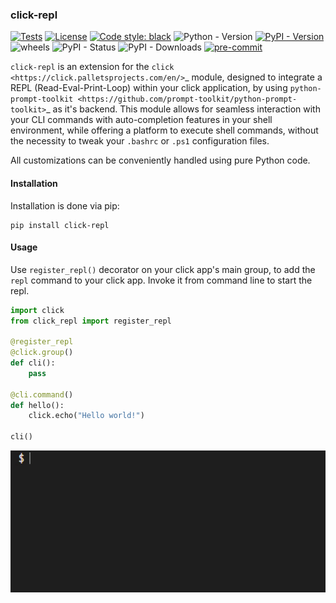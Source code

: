 ### click-repl

[![Tests](https://github.com/GhostOps77/click-repl/actions/workflows/workflow.yml/badge.svg?branch=GhostOps77-patch-1)](https://github.com/GhostOps77/click-repl/actions/workflows/workflow.yml)
[![License](https://img.shields.io/pypi/l/click-repl?label=License)](https://github.com/GhostOps77/click-repl/blob/GhostOps77-patch-1/LICENSE)
[![Code style: black](https://img.shields.io/badge/code%20style-black-000000.svg)](https://github.com/psf/black)
![Python - Version](https://img.shields.io/badge/python-3%20%7C%203.7%20%7C%203.8%20%7C%203.9%20%7C%203.10%20%7C%203.11%20%7C%203.12-blue)
[![PyPI - Version](https://img.shields.io/badge/pypi-v0.2.0-blue)](https://pypi.org/project/click-repl/)
![wheels](https://img.shields.io/piwheels/v/click-repl?label=wheel)
![PyPI - Status](https://img.shields.io/pypi/status/click)
![PyPI - Downloads](https://img.shields.io/pypi/dm/click-repl)
[![pre-commit](https://img.shields.io/badge/pre--commit-enabled-brightgreen?logo=pre-commit&logoColor=white)](https://github.com/pre-commit/pre-commit)

``click-repl`` is an extension for the `click <https://click.palletsprojects.com/en/>`_ module, designed to integrate a REPL (Read-Eval-Print-Loop) within your click application, by using `python-prompt-toolkit <https://github.com/prompt-toolkit/python-prompt-toolkit>`_ as it's backend. This module allows for seamless interaction with your CLI commands with auto-completion
features in your shell environment, while offering a platform to execute shell commands, without the necessity to tweak your
``.bashrc`` or ``.ps1`` configuration files.

All customizations can be conveniently handled using pure Python code.

#### Installation

Installation is done via pip:

```shell
pip install click-repl
```

#### Usage

Use ``register_repl()`` decorator on your click app's main group, to add the ``repl`` command to your click app. Invoke it from
command line to start the repl.

```py
import click
from click_repl import register_repl

@register_repl
@click.group()
def cli():
    pass

@cli.command()
def hello():
    click.echo("Hello world!")

cli()
```

![Demo](assets/demo.gif)

